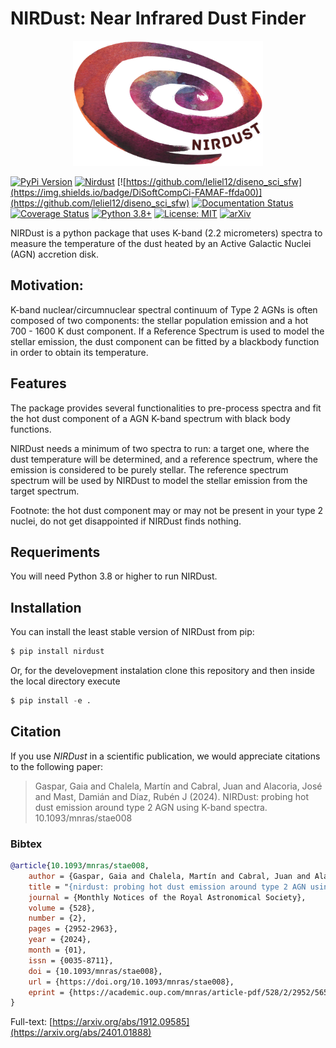 # NIRDust: Near Infrared Dust Finder

<p align="center">
<img src="https://github.com/Gaiana/nirdust/blob/main/docs/source/_static/logo.png?raw=true" alt="logo" height="200"/>
</p>

[![PyPi Version](https://badge.fury.io/py/nirdust.svg)](https://badge.fury.io/py/nirdust)
[![Nirdust](https://github.com/Gaiana/nirdust/actions/workflows/nirdust_ci.yml/badge.svg)](https://github.com/Gaiana/nirdust/actions/workflows/nirdust_ci.yml)
[![https://github.com/leliel12/diseno_sci_sfw](https://img.shields.io/badge/DiSoftCompCi-FAMAF-ffda00)](https://github.com/leliel12/diseno_sci_sfw)
[![Documentation Status](https://readthedocs.org/projects/nirdust/badge/?version=latest)](https://nirdust.readthedocs.io/en/latest/?badge=latest)
[![Coverage Status](https://coveralls.io/repos/github/Gaiana/nirdust/badge.svg?branch=main)](https://coveralls.io/github/Gaiana/nirdust?branch=main)
[![Python 3.8+](https://img.shields.io/badge/python-3.8+-blue.svg)](https://www.python.org/downloads/release/python-370/)
[![License: MIT](https://img.shields.io/badge/License-MIT-blue.svg)](https://opensource.org/licenses/MIT)
[![arXiv](https://img.shields.io/badge/arXiv-2401.01888-b31b1b.svg)](https://arxiv.org/abs/2401.01888)


NIRDust is a python package that uses K-band (2.2 micrometers) spectra to 
measure the temperature of the dust heated by an Active Galactic Nuclei (AGN) 
accretion disk. 


## Motivation:

K-band nuclear/circumnuclear spectral continuum of Type 2 AGNs is often composed of two 
components: the stellar population emission and a hot 700 - 1600 K dust component.
If a Reference Spectrum is used to model the stellar emission, the dust component 
can be fitted by a blackbody function in order to obtain its temperature.


## Features

The package provides several functionalities to pre-process spectra and fit the
hot dust component of a AGN K-band spectrum with black body functions. 

NIRDust needs a minimum of two spectra to run: a target one, where the dust 
temperature will be determined, and a reference spectrum, where the emission 
is considered to be purely stellar. The reference spectrum spectrum will be used by
NIRDust to model the stellar emission from the target spectrum. 


Footnote: the hot dust component may or may not be present in your type 2 
nuclei, do not get disappointed if NIRDust finds nothing.


## Requeriments

You will need Python 3.8 or higher to run NIRDust.

## Installation

You can install the least stable version of NIRDust from pip:


``` python
$ pip install nirdust
```

Or, for the develovepment instalation clone this repository and then inside the local directory execute

``` python
$ pip install -e .
```

## Citation

If you use *NIRDust* in a scientific publication, we would appreciate citations to the following paper:

> Gaspar, Gaia and Chalela, Martín and Cabral, Juan and Alacoria, José and Mast, Damián and Díaz, Rubén J (2024). 
> NIRDust: probing hot dust emission around type 2 AGN using K-band spectra. 10.1093/mnras/stae008

### Bibtex

```bibtex
@article{10.1093/mnras/stae008,
    author = {Gaspar, Gaia and Chalela, Martín and Cabral, Juan and Alacoria, José and Mast, Damián and Díaz, Rubén J},
    title = "{nirdust: probing hot dust emission around type 2 AGN using K-band spectra}",
    journal = {Monthly Notices of the Royal Astronomical Society},
    volume = {528},
    number = {2},
    pages = {2952-2963},
    year = {2024},
    month = {01},
    issn = {0035-8711},
    doi = {10.1093/mnras/stae008},
    url = {https://doi.org/10.1093/mnras/stae008},
    eprint = {https://academic.oup.com/mnras/article-pdf/528/2/2952/56541590/stae008.pdf},
}
```

Full-text: [https://arxiv.org/abs/1912.09585](https://arxiv.org/abs/2401.01888)




